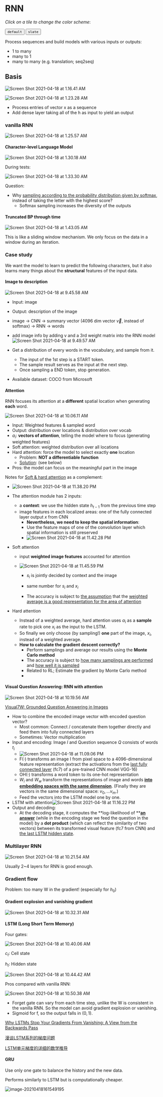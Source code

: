 # RNN

_Click on a tile to change the color scheme_:

<div class="tx-switch">
  <button data-md-color-scheme="default"><code>default</code></button>
  <button data-md-color-scheme="slate"><code>slate</code></button>
</div>

<script>
  var buttons = document.querySelectorAll("button[data-md-color-scheme]")
  buttons.forEach(function(button) {
    button.addEventListener("click", function() {
      var attr = this.getAttribute("data-md-color-scheme")
      document.body.setAttribute("data-md-color-scheme", attr)
      var name = document.querySelector("#__code_0 code span:nth-child(7)")
      name.textContent = attr
    })
  })
</script>
Process sequences and build models with various inputs or outputs:

- 1 to many
- many to 1
- many to many (e.g. translation; seq2seq)

## Basis

![Screen Shot 2021-04-18 at 1.16.41 AM](RNN.assets/Screen%20Shot%202021-04-18%20at%201.16.41%20AM.png)



![Screen Shot 2021-04-18 at 1.23.28 AM](RNN.assets/Screen%20Shot%202021-04-18%20at%201.23.28%20AM.png)

- Process entries of vector x as a sequence
- Add dense layer taking all of the h as input to yield an output

### vanilla RNN

![Screen Shot 2021-04-18 at 1.25.57 AM](RNN.assets/Screen%20Shot%202021-04-18%20at%201.25.57%20AM.png)

#### Character-level Language Model

![Screen Shot 2021-04-18 at 1.30.18 AM](RNN.assets/Screen%20Shot%202021-04-18%20at%201.30.18%20AM.png)

During tests:

![Screen Shot 2021-04-18 at 1.33.30 AM](RNN.assets/Screen%20Shot%202021-04-18%20at%201.33.30%20AM.png)

Question:

- Why <u>sampling according to the probability distribution given by softmax</u>, instead of taking the letter with the highest score?
  - Softmax sampling increases the diversity of the outputs

#### Truncated BP through time

![Screen Shot 2021-04-18 at 1.43.05 AM](RNN.assets/Screen%20Shot%202021-04-18%20at%201.43.05%20AM.png)

This is like a sliding window mechanism. We only focus on the data in a window during an iteration.

### Case study

We want the model to learn to predict the following characters, but it also learns many things about the **structural** features of the input data.

#### Image to description



![Screen Shot 2021-04-18 at 9.45.58 AM](RNN.assets/Screen%20Shot%202021-04-18%20at%209.45.58%20AM.png)

- Input: image
- Output: description of the image
- image -> CNN -> summary vector (4096 dim vector $\vec{v}$, instead of softmax) -> RNN -> words
- add image info by adding v and a 3rd weight matrix into the RNN model![Screen Shot 2021-04-18 at 9.49.57 AM](RNN.assets/Screen%20Shot%202021-04-18%20at%209.49.57%20AM.png)

- Get a distribution of every words in the vocabulary, and sample from it.
  - The input of the 1st step is a START token.
  - The sample result serves as the input at the next step.
  - Once sampling a END token, stop generation.
- Available dataset: COCO from Microsoft

#### Attention

RNN focuses its attention at a **different** spatial location when generating **each** word.

![Screen Shot 2021-04-18 at 10.06.11 AM](RNN.assets/Screen%20Shot%202021-04-18%20at%2010.06.11%20AM.png)

- Input: Weighted features & sampled word
- Output: distribution over locations & distribution over vocab
- $a_i$: **vectors of attention**, telling the model where to focus (generating weighted features)
- Soft attention: weighted distribution over all locations
- Hard attention: force the model to select exactly **one** location
  - Problem: **NOT a differentiable function**
  - <u>Solution</u>: (see below)
- Pros: the model can focus on the meaningful part in the image

Notes for [Soft & hard attention](https://jhui.github.io/2017/03/15/Soft-and-hard-attention/) as a complement:

- ![Screen Shot 2021-04-18 at 11.38.20 PM](RNN.assets/Screen%20Shot%202021-04-18%20at%2011.38.20%20PM.png)

- The attention module has 2 inputs:

  - a **context**: we use the hidden state $h_{t - 1}$ from the previous time step
  - image features in each localized areas: one of the fully connected layer output $x$ from CNN
    - **Nevertheless, we need to keep the spatial information**:
    - Use the feature maps of one of the convolution layer which spatial information is still preserved
    - ![Screen Shot 2021-04-18 at 11.42.28 PM](RNN.assets/Screen%20Shot%202021-04-18%20at%2011.42.28%20PM.png)

- Soft attention
  - input **weighted image features** accounted for attention
  
  - ![Screen Shot 2021-04-18 at 11.45.59 PM](RNN.assets/Screen%20Shot%202021-04-18%20at%2011.45.59%20PM.png)

    - $s_i$ is jointly decided by context and the image
  
    - same number for $s_i$ and $x_i$
    - The accuracy is subject to <u>the assumption</u> that the <u>weighted average is a good representation for the area of attention</u>
  
- Hard attention

  - Instead of a weighted average, hard attention uses $\alpha_i$ as a **sample** rate to pick one $x_i$ as the input to the LSTM.
  - So finally we only choose (by sampling!) **one** part of the image, $x_i$, instead of a weighted average.
  - **How to calculate the gradient descent correctly?**
    - Perform samplings and average our results using the **Monte Carlo method**
    - The accuracy is subject to <u>how many samplings are performed</u> and <u>how well it is sampled</u>
    - Related to RL; Estimate the gradient by Monte Carlo method
    - 

#### Visual Question Answering: RNN with attention

![Screen Shot 2021-04-18 at 10.19.56 AM](RNN.assets/Screen%20Shot%202021-04-18%20at%2010.19.56%20AM.png)

[Visual7W: Grounded Question Answering in Images](http://vision.stanford.edu/pdf/zhu2016cvpr.pdf)

- How to combine the encoded image vector with encoded question vector?
  - Most common: Connect / concatenate them together directly and feed them into fully connected layers
  - Sometimes: Vector multiplication
- Input and encoding: Image $I$ and Question sequence $Q$ consists of words $t_i$
  - ![Screen Shot 2021-04-18 at 11.09.06 PM](RNN.assets/Screen%20Shot%202021-04-18%20at%2011.09.06%20PM.png)
  - F(·) transforms an image I from pixel space to a 4096-dimensional feature representation (extract the activations from the <u>last fully connected layer</u> (fc7) of a pre-trained CNN model VGG-16)
  - OH(·) transforms a word token to its one-hot representation
  - $W_i$ and $W_w$ transform the representations of image and words <u>**into embedding spaces with the same dimension**</u>. (Finally they are vectors in the same dimensional space: $v_0, \dots v_m$.)
  -  Feed the vectors into the LSTM model one by one.
- LSTM with attention![Screen Shot 2021-04-18 at 11.16.22 PM](RNN.assets/Screen%20Shot%202021-04-18%20at%2011.16.22%20PM.png)
- Output and decoding:
  - At the decoding stage, it computes the **log-likelihood of **<u>**an answer**</u> (while in the encoding stage we feed the question in the model) by a **dot product** (which can reflect the similarity of two vectors) between its transformed visual feature (fc7 from CNN) and <u>the last LSTM hidden state</u>.

### Multilayer RNN

![Screen Shot 2021-04-18 at 10.21.54 AM](RNN.assets/Screen%20Shot%202021-04-18%20at%2010.21.54%20AM.png)

Usually 2~4 layers for RNN is good enough.

### Gradient flow

Problem: too many W in the gradient! (especially for $h_0$)

#### Gradient explosion and vanishing gradient

![Screen Shot 2021-04-18 at 10.32.31 AM](RNN.assets/Screen%20Shot%202021-04-18%20at%2010.32.31%20AM.png)

#### LSTM (Long Short Term Memory)

Four gates:

![Screen Shot 2021-04-18 at 10.40.06 AM](RNN.assets/Screen%20Shot%202021-04-18%20at%2010.40.06%20AM.png)

$c_t$: Cell state

$h_t$: Hidden state

![Screen Shot 2021-04-18 at 10.44.42 AM](RNN.assets/Screen%20Shot%202021-04-18%20at%2010.44.42%20AM.png)

Pros compared with vanilla RNN:

![Screen Shot 2021-04-18 at 10.50.38 AM](RNN.assets/Screen%20Shot%202021-04-18%20at%2010.50.38%20AM.png)

- Forget gate can vary from each time step, unlike the W is consistent in the vanilla RNN. So the model can avoid gradient explosion or vanishing.
- Sigmoid for f, so the output falls in $(0, 1)$.

[Why LSTMs Stop Your Gradients From Vanishing: A View from the Backwards Pass](https://weberna.github.io/blog/2017/11/15/LSTM-Vanishing-Gradients.html)

[漫谈LSTM系列的梯度问题](https://zhuanlan.zhihu.com/p/36101196)

[LSTM单元梯度的详细的数学推导](https://blog.csdn.net/deephub/article/details/107033684)

#### GRU

Use only one gate to balance the history and the new data.

Performs similarly to LSTM but is computationally cheaper.

![image-20210418161549195](RNN.assets/image-20210418161549195.png)

